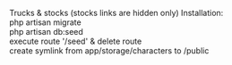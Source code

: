 Trucks & stocks (stocks links are hidden only)
Installation:\
php artisan migrate\
php artisan db:seed\
execute route '/seed' & delete route \
create symlink from app/storage/characters to /public
